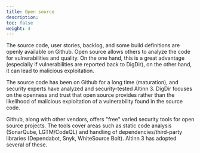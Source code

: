 ```yaml
---
title: Open source
description: 
toc: false
weight: 4
---
```


The source code, user stories, backlog, and some build definitions are openly available on Github.
Open source allows others to analyze the code for vulnerabilities and quality.
On the one hand, this is a great advantage (especially if vulnerabilities are reported back to DigDir),
on the other hand, it can lead to malicious exploitation.

The source code has been on Github for a long time (maturation), and security experts have analyzed and security-tested Altinn 3.
DigDir focuses on the openness and trust that open source provides
rather than the likelihood of malicious exploitation of a vulnerability found in the source code.

Github, along with other vendors, offers "free" varied security tools for open source projects.
The tools cover areas such as static code analysis (SonarQube, LGTM/CodeQL) and
handling of dependencies/third-party libraries (Dependabot, Snyk, WhiteSource Bolt).
Altinn 3 has adopted several of these.
